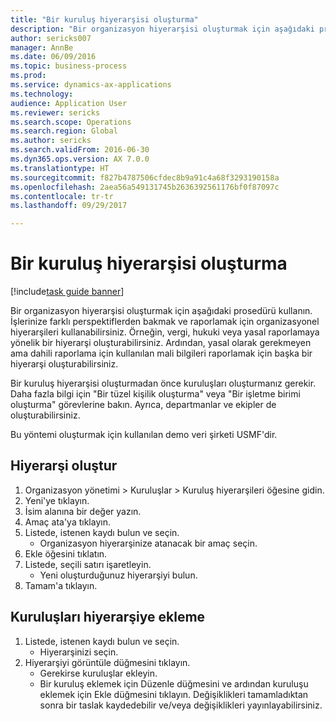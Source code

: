 ```yaml
--- 
title: "Bir kuruluş hiyerarşisi oluşturma"
description: "Bir organizasyon hiyerarşisi oluşturmak için aşağıdaki prosedürü kullanın."
author: sericks007
manager: AnnBe
ms.date: 06/09/2016
ms.topic: business-process
ms.prod: 
ms.service: dynamics-ax-applications
ms.technology: 
audience: Application User
ms.reviewer: sericks
ms.search.scope: Operations
ms.search.region: Global
ms.author: sericks
ms.search.validFrom: 2016-06-30
ms.dyn365.ops.version: AX 7.0.0
ms.translationtype: HT
ms.sourcegitcommit: f827b4787506cfdec8b9a91c4a68f3293190158a
ms.openlocfilehash: 2aea56a549131745b2636392561176bf0f87097c
ms.contentlocale: tr-tr
ms.lasthandoff: 09/29/2017

---
```

# <a name="create-an-organization-hierarchy"></a>Bir kuruluş hiyerarşisi oluşturma

[!include[task guide banner](../../includes/task-guide-banner.md)]

Bir organizasyon hiyerarşisi oluşturmak için aşağıdaki prosedürü kullanın. İşlerinize farklı perspektiflerden bakmak ve raporlamak için organizasyonel hiyerarşileri kullanabilirsiniz. Örneğin, vergi, hukuki veya yasal raporlamaya yönelik bir hiyerarşi oluşturabilirsiniz. Ardından, yasal olarak gerekmeyen ama dahili raporlama için kullanılan mali bilgileri raporlamak için başka bir hiyerarşi oluşturabilirsiniz. 



Bir kuruluş hiyerarşisi oluşturmadan önce kuruluşları oluşturmanız gerekir. Daha fazla bilgi için "Bir tüzel kişilik oluşturma" veya "Bir işletme birimi oluşturma" görevlerine bakın. Ayrıca, departmanlar ve ekipler de oluşturabilirsiniz. 



Bu yöntemi oluşturmak için kullanılan demo veri şirketi USMF'dir.


## <a name="create-a-hierarchy"></a>Hiyerarşi oluştur
1. Organizasyon yönetimi > Kuruluşlar > Kuruluş hiyerarşileri öğesine gidin.
2. Yeni'ye tıklayın.
3. İsim alanına bir değer yazın.
4. Amaç ata'ya tıklayın.
5. Listede, istenen kaydı bulun ve seçin.
    * Organizasyon hiyerarşinize atanacak bir amaç seçin.  
6. Ekle öğesini tıklatın.
7. Listede, seçili satırı işaretleyin.
    * Yeni oluşturduğunuz hiyerarşiyi bulun.  
8. Tamam'a tıklayın.

## <a name="add-organizations-to-the-hierarchy"></a>Kuruluşları hiyerarşiye ekleme
1. Listede, istenen kaydı bulun ve seçin.
    * Hiyerarşinizi seçin.  
2. Hiyerarşiyi görüntüle düğmesini tıklayın.
    * Gerekirse kuruluşlar ekleyin.  
    * Bir kuruluş eklemek için Düzenle düğmesini ve ardından kuruluşu eklemek için Ekle düğmesini tıklayın.     Değişiklikleri tamamladıktan sonra bir taslak kaydedebilir ve/veya değişiklikleri yayınlayabilirsiniz.  



